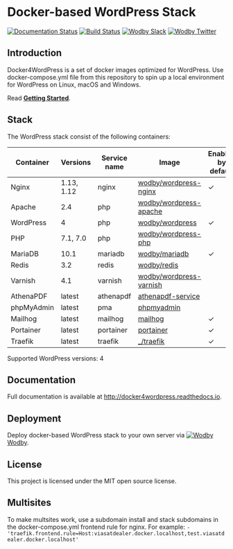 # Docker-based WordPress Stack

[![Documentation Status](https://readthedocs.org/projects/docker4wordpress/badge/?version=latest)](http://docs.docker4wordpress.org)
[![Build Status](https://travis-ci.org/wodby/docker4wordpress.svg?branch=master)](https://travis-ci.org/wodby/docker4wordpress)
[![Wodby Slack](http://slack.wodby.com/badge.svg)](http://slack.wodby.com)
[![Wodby Twitter](https://img.shields.io/twitter/follow/wodbyhq.svg?style=social&label=Follow)](https://twitter.com/wodbyhq)

## Introduction

Docker4WordPress is a set of docker images optimized for WordPress. Use docker-compose.yml file from this repository to spin up a local environment for WordPress on Linux, macOS and Windows. 

Read [**Getting Started**](http://docker4wordpress.readthedocs.io).

## Stack

[wodby/wordpress-nginx]: https://github.com/wodby/wordpress-nginx
[wodby/wordpress-apache]: https://github.com/wodby/wordpress-apache
[wodby/wordpress]: https://github.com/wodby/wordpress
[wodby/wordpress-php]: https://github.com/wodby/wordpress-php
[wodby/mariadb]: https://github.com/wodby/mariadb
[wodby/redis]: https://github.com/wodby/redis
[wodby/wordpress-varnish]: https://github.com/wodby/wordpress-varnish
[athenapdf-service]: https://hub.docker.com/r/arachnysdocker/athenapdf-service
[phpmyadmin]: https://hub.docker.com/r/phpmyadmin/phpmyadmin
[mailhog]: https://hub.docker.com/r/mailhog/mailhog
[portainer]: https://hub.docker.com/r/portainer/portainer
[_/traefik]: https://hub.docker.com/_/traefik

The WordPress stack consist of the following containers:

| Container | Versions | Service name | Image | Enabled by default |
| --------- | -------- | ------------ | ----- | ------------------ |
| Nginx      | 1.13, 1.12 | nginx     | [wodby/wordpress-nginx]   | ✓ |
| Apache     | 2.4        | php       | [wodby/wordpress-apache]  |   |
| WordPress  | 4          | php       | [wodby/wordpress]         | ✓ |
| PHP        | 7.1, 7.0   | php       | [wodby/wordpress-php]     |   |
| MariaDB    | 10.1       | mariadb   | [wodby/mariadb]           | ✓ |
| Redis      | 3.2        | redis     | [wodby/redis]             |   |
| Varnish    | 4.1        | varnish   | [wodby/wordpress-varnish] |   |
| AthenaPDF  | latest     | athenapdf | [athenapdf-service]       |   |
| phpMyAdmin | latest     | pma       | [phpmyadmin]              |   |
| Mailhog    | latest     | mailhog   | [mailhog]                 | ✓ |
| Portainer  | latest     | portainer | [portainer]               | ✓ |
| Traefik    | latest     | traefik   | [_/traefik]               | ✓ |

Supported WordPress versions: 4

## Documentation

Full documentation is available at http://docker4wordpress.readthedocs.io.

## Deployment

Deploy docker-based WordPress stack to your own server via [![Wodby](https://www.google.com/s2/favicons?domain=wodby.com) Wodby](https://cloud.wodby.com/stackhub/dcca9437-eef2-4b3b-8ab2-b7c9c480a19e/detail).

## License

This project is licensed under the MIT open source license.

## Multisites
To make multsites work, use a subdomain install and stack subdomains in the docker-compose.yml frontend rule for nginx. For example:
`- 'traefik.frontend.rule=Host:viasatdealer.docker.localhost,test.viasatdealer.docker.localhost'`